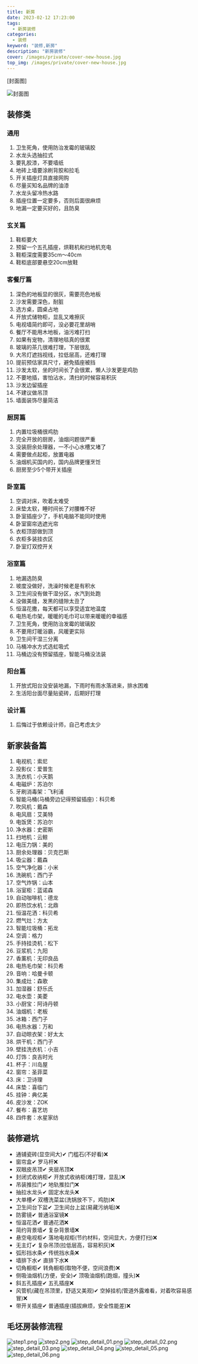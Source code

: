 ```yaml
---
title: 新房
date: 2023-02-12 17:23:00
tags: 
  - 新房装修
categories: 
  - 装修
keyword: "装修,新房"
description: "新房装修"
cover: /images/private/cover-new-house.jpg
top_img: /images/private/cover-new-house.jpg
---
```


[封面图]

![封面图](../images/private/cover-new-house.jpg)

## 装修类

### 通用
1. 卫生死角，使用防治发霉的玻璃胶
2. 水龙头选抽拉式
3. 要乳胶漆，不要墙纸
4. 地砖上墙要涂刷背胶和拉毛
5. 开关插座灯具直接网购
6. 尽量买知名品牌的油漆
7. 水龙头留冷热水路
8. 插座位置一定要多，否则后面很麻烦
9. 地漏一定要买好的，且防臭

### 玄关篇
1. 鞋柜要大
2. 预留一个五孔插座，烘鞋机和扫地机充电
3. 鞋柜深度需要35cm～40cm
4. 鞋柜底部要悬空20cm放鞋

### 客餐厅篇
1. 深色的地板显的很灰，需要亮色地板
2. 沙发需要深色，耐脏
3. 选方桌，圆桌占地
4. 开放式储物柜，显乱又难擦灰
5. 电视墙简约即可，没必要花里胡哨
6. 餐厅不能用木地板，油污难打扫
7. 如果有宠物，清理地毯真的很累
8. 玻璃的茶几很难打理，下层很乱
9. 大吊灯遮挡视线，拉低层高，还难打理
10. 提前预估家具尺寸，避免插座被挡
11. 沙发太软，坐的时间长了会很累，懒人沙发更是鸡肋
12. 不要地插，害怕沾水，清扫的时候容易积灰
13. 沙发边留插座
14. 不建议做吊顶
15. 墙面装饰尽量简洁

### 厨房篇
1. 内置垃圾桶很鸡肋
2. 完全开放的厨房，油烟问题很严重
3. 没装厨余处理器，一不小心水槽又堵了
4. 需要做点起柜，放置电器
5. 油烟机买国内的，国内品牌更懂烹饪
6. 厨房至少5个带开关插座

### 卧室篇
1. 空调对床，吹着太难受
2. 床垫太软，睡时间长了对腰椎不好
3. 卧室插座少了，手机电脑不能同时使用
4. 卧室窗帘选遮光帘
5. 衣柜顶部做到顶
6. 衣柜多装挂衣区
7. 卧室灯双控开关

### 浴室篇
1. 地漏选防臭
2. 坡度没做好，洗澡时候老是有积水
3. 卫生间没有做干湿分区，水汽到处跑
4. 没做美缝，发黑的缝隙太丑了
5. 恒温花撒，每天都可以享受适宜地温度
6. 电热毛巾架，暖暖的毛巾可以带来暖暖的幸福感
7. 卫生死角，使用防治发霉的玻璃胶
8. 不要用灯暖浴霸，风暖更实际
9. 卫生间干湿三分离
10. 马桶冲水方式选虹吸式
11. 马桶边没有预留插座，智能马桶没法装

### 阳台篇
1. 开放式阳台没安装地漏，下雨时有雨水落进来，排水困难
2. 生活阳台面尽量贴瓷砖，后期好打理

### 设计篇
1. 后悔过于依赖设计师，自己考虑太少

## 新家装备篇

1. 电视机：索尼
2. 投影仪：爱普生
3. 洗衣机：小天鹅
4. 电磁炉：苏泊尔
5. 牙刷消毒架：飞利浦
6. 智能马桶(马桶旁边记得预留插座)：科贝希
7. 吹风机：戴森
8. 电风扇：艾美特
9. 电饭煲：苏泊尔
10. 净水器：史密斯
11. 扫地机：云鲸
12. 电压力锅：美的
13. 厨余处理器：贝克巴斯
14. 吸尘器：戴森
15. 空气净化器：小米
16. 洗碗机：西门子
17. 空气炸锅：山本
18. 浴室柜：蓝诺森
19. 自动咖啡机：德龙
20. 即热饮水机：北鼎
21. 恒温花洒：科贝希
22. 燃气灶：方太
23. 智能垃圾桶：拓龙
24. 空调：格力
25. 手持挂烫机：松下
26. 豆浆机：九阳
27. 香薰机：无印良品
28. 电热毛巾架：科贝希
29. 音响：哈曼卡顿
30. 集成灶：森歌
31. 加湿器：舒乐氏
32. 电水壶：美菱
33. 小厨宝：阿诗丹顿
34. 油烟机：老板
35. 冰箱：西门子
36. 电热水器：万和
37. 自动晾衣架：好太太
38. 烘干机：西门子
39. 壁挂洗衣机：小吉
40. 灯饰：良吉时光
41. 杯子：川岛屋
42. 窗帘：圣菲菜
43. 床：卫诗理
44. 床垫：喜临门
45. 挂钟：典亿美
46. 皮沙发：ZOK
47. 餐布：喜艺坊
48. 四件套：水星家纺

## 装修避坑

* 通铺瓷砖(显空间大)✔ 门槛石(不好看)❌
* 窗帘盒✔ 罗马杆❌
* 双眼皮吊顶✔ 夹层吊顶❌
* 封闭式收纳柜✔ 开放式收纳柜(难打理，显乱)❌
* 吊装推拉门✔ 地轨推拉门❌
* 抽拉水龙头✔ 固定水龙头❌
* 大单槽✔ 双槽洗菜盆(洗锅放不下，鸡肋)❌
* 卫生间台下盆✔ 卫生间台上盆(易藏污纳垢)❌
* 防雾镜✔ 普通浴室镜❌
* 恒温花洒✔ 普通花洒❌
* 简约背景墙✔ 复杂背景墙❌
* 悬空电视柜✔ 落地电视柜(节约材料，空间显大，方便打扫)❌
* 无主灯✔ 复杂吊顶(拉低层高，容易积灰)❌
* 弧形挡水条✔ 传统挡水条❌
* 墙排下水✔ 直排下水❌
* 切角橱柜✔ 转角橱柜(取物不便，空间浪费)❌
* 侧吸油烟机(方便，安全)✔ 顶吸油烟机(跑烟，撞头)❌
* 斜五孔插座✔ 五孔插座❌
* 风管机(藏在吊顶里，舒适又美观)✔ 空掉挂机(管道外露难看，对着吹容易感冒)❌
* 带开关插座✔ 普通插座(插拔麻烦，安全性能差)❌

## 毛坯房装修流程

![step1.png](../images/house/step1.png)
![step2.png](../images/house/step2.png)
![step_detail_01.png](../images/house/step_detail_01.png)
![step_detail_02.png](../images/house/step_detail_02.png)
![step_detail_03.png](../images/house/step_detail_03.png)
![step_detail_04.png](../images/house/step_detail_04.png)
![step_detail_05.png](../images/house/step_detail_05.png)
![step_detail_06.png](../images/house/step_detail_06.png)